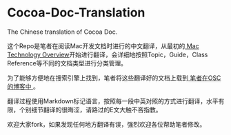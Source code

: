 Cocoa-Doc-Translation
=====================

The Chinese translation of Cocoa Doc.

这个Repo是笔者在阅读Mac开发文档时进行的中文翻译，从最初的[ Mac Technology Overview]( https://developer.apple.com/library/mac/documentation/MacOSX/Conceptual/OSX_Technology_Overview/About/About.html )开始进行翻译，会详细地按照Topic，Guide，Class Reference等不同的文档类型进行分类管理。

为了能够方便地在搜索引擎上找到，笔者将这些翻译好的文档上载到[ 笔者在OSC的博客中 ]( http://my.oschina.net/bephax/blog )。

翻译过程使用Markdown标记语言，按照每一段中英对照的方式进行翻译，水平有限，个别细节翻译的很晦涩，请路过的E文大触不吝指教。

欢迎大家fork，如果发现任何地方翻译有误，强烈欢迎各位帮助笔者修改。